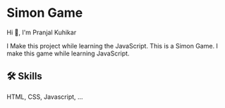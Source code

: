 
# Simon Game

Hi 👋, I'm Pranjal Kuhikar

I Make this project while learning the JavaScript. This is a Simon Game. I make this game while learning JavaScript. 
## 🛠 Skills
HTML, CSS, Javascript, ...

